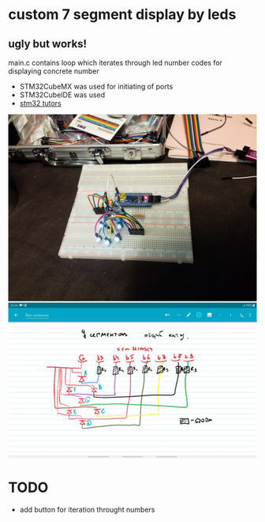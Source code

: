 # custom 7 segment display by leds
## ugly but works!

main.c contains loop which iterates through led number codes for displaying concrete number
 
* STM32CubeMX was used for initiating of ports
* STM32CubeIDE was used
* [stm32 tutors](http://mypractic.ru/urok-1-vvedenie-obshhie-svedeniya-skoree-vpechatleniya-ob-stm32.html)

![view](imgs/view.jpg)
![pins out](imgs/pins_scheme.jpg)

# TODO
* add button for iteration throught numbers
